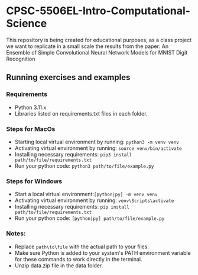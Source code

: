 # CPSC-5506EL-Intro-Computational-Science

This repository is being created for educational purposes, as a class project we want to replicate in a small scale the results from the paper: An Ensemble of Simple Convolutional Neural Network Models for MNIST Digit Recognition

## Running exercises and examples

### Requirements

- Python 3.11.x
- Libraries listed on requirements.txt files in each folder.

### Steps for MacOs

- Starting local virtual environment by running: `python3 -m venv venv`
- Activating virtual environment by running: `source venv/bin/activate`
- Installing necessary requirements: `pip3 install path/to/file/requirements.txt`
- Run your python code: `python3 path/to/file/example.py`

### Steps for Windows

- Start a local virtual environment:`[python|py] -m venv venv`
- Activating virtual environment by running: `venv\Scripts\activate`
- Installing necessary requirements: `pip install path/to/file/requirements.txt`
- Run your python code: `[python|py] path/to/file/example.py`

### Notes:

- Replace `path\to\file` with the actual path to your files.
- Make sure Python is added to your system's PATH environment variable for these commands to work directly in the terminal.
- Unzip data.zip file in the data folder.
